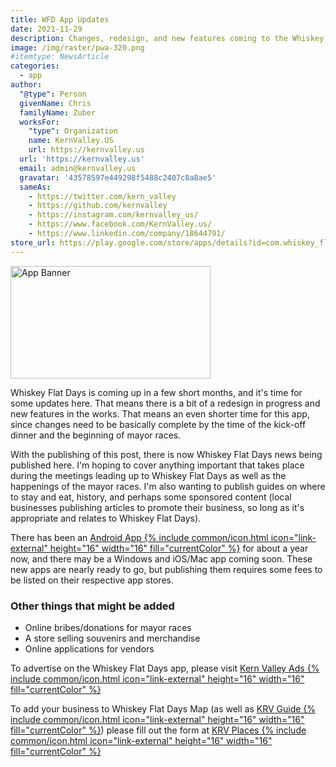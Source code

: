 ```yaml
---
title: WFD App Updates
date: 2021-11-29
description: Changes, redesign, and new features coming to the Whiskey Flat Days App
image: /img/raster/pwa-320.png
#itemtype: NewsArticle
categories:
  - app
author:
  "@type": Person
  givenName: Chris
  familyName: Zuber
  worksFor:
    "type": Organization
    name: KernValley.US
    url: https://kernvalley.us
  url: 'https://kernvalley.us'
  email: admin@kernvalley.us
  gravatar: '43578597e449298f5488c2407c8a8ae5'
  sameAs:
    - https://twitter.com/kern_valley
    - https://github.com/kernvalley
    - https://instagram.com/kernvalley_us/
    - https://www.facebook.com/KernValley.us/
    - https://www.linkedin.com/company/18644791/
store_url: https://play.google.com/store/apps/details?id=com.whiskey_flats.twa
---
```

<div class="center"><img src="{{ page.image }}" width="320" height="180" loading="eager" referrerpolicy="no-referrer" decoding="async" alt="App Banner" itemprop="image" /></div>

Whiskey Flat Days is coming up in a few short months, and it's time for some updates
here. That means there is a bit of a redesign in progress and new features in the works.
That means an even shorter time for this app, since changes need to be basically
complete by the time of the kick-off dinner and the beginning of mayor races.

With the publishing of this post, there is now Whiskey Flat Days news being published
here. I'm hoping to cover anything important that takes place during the meetings
leading up to Whiskey Flat Days as well as the happenings of the mayor races. I'm
also wanting to publish guides on where to stay and eat, history, and perhaps some
sponsored content (local businesses publishing articles to promote their business,
so long as it's appropriate and relates to Whiskey Flat Days).

There has been an <a href="{{ page.store_url }}" rel="noopener noreferrer external">Android App {% include common/icon.html icon="link-external" height="16" width="16" fill="currentColor" %}</a>
for about a year now, and there may be a Windows and iOS/Mac app coming soon. These new apps
are nearly ready to go, but publishing them requires some fees to be listed on their
respective app stores.

### Other things that might be added
- Online bribes/donations for mayor races
- A store selling souvenirs and merchandise
- Online applications for vendors

To advertise on the Whiskey Flat Days app, please visit
<a href="https://ads.kernvalley.us/" rel="noopener noreferrer external">Kern Valley Ads {% include common/icon.html icon="link-external" height="16" width="16" fill="currentColor" %}</a>

To add your business to Whiskey Flat Days Map (as well as <a href="https://guide.kernvalley.us" rel="noopener noreferrer exteranl">KRV Guide {% include common/icon.html icon="link-external" height="16" width="16" fill="currentColor" %}</a>)
please fill out the form at <a href="https://places.kernvalley.us" rel="noopener noreferrer external">KRV Places {% include common/icon.html icon="link-external" height="16" width="16" fill="currentColor" %}</a>
